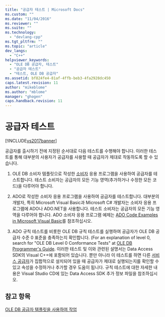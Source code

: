 ```yaml
---
title: "공급자 테스트 | Microsoft Docs"
ms.custom: ""
ms.date: "11/04/2016"
ms.reviewer: ""
ms.suite: ""
ms.technology: 
  - "devlang-cpp"
ms.tgt_pltfrm: ""
ms.topic: "article"
dev_langs: 
  - "C++"
helpviewer_keywords: 
  - "OLE DB 공급자, 테스트"
  - "공급자 테스트"
  - "테스트, OLE DB 공급자"
ms.assetid: bf824fe4-81af-4ffb-beb3-4fa2928dc450
caps.latest.revision: 11
author: "mikeblome"
ms.author: "mblome"
manager: "ghogen"
caps.handback.revision: 11
---
```

# 공급자 테스트
[!INCLUDE[vs2017banner](../../assembler/inline/includes/vs2017banner.md)]

공급자를 출시하기 전에 지정된 순서대로 다음 테스트를 수행해야 합니다.  이러한 테스트를 통해 대부분의 사용자가 공급자를 사용할 때 공급자가 제대로 작동하도록 할 수 있습니다.  
  
1.  OLE DB 소비자 템플릿으로 작성한 [소비자](../../data/oledb/creating-an-ole-db-consumer.md) 응용 프로그램을 사용하여 공급자를 테스트합니다.  테스트 소비자는 공급자의 모든 기능 영역\(추가하거나 수정한 모든 코드\)을 다루어야 합니다.  
  
2.  ADO로 작성한 소비자 응용 프로그램을 사용하여 공급자를 테스트합니다.  대부분의 개발자, 특히 Microsoft Visual Basic과 Microsoft C\# 개발자는 소비자 응용 프로그램에 ADO나 ADO.NET을 사용합니다.  테스트 소비자는 공급자의 모든 기능 영역을 다루어야 합니다.  ADO 소비자 응용 프로그램 예제는 [ADO Code Examples in Microsoft Visual Basic](https://msdn.microsoft.com/en-us/library/ms807514.aspx)를 참조하십시오.  
  
3.  ADO 규칙 테스트를 비롯한 OLE DB 규칙 테스트를 실행하여 공급자가 OLE DB 공급자 수준 0 표준을 충족하는지 확인합니다. \(For an explanation of level 0, search for "OLE DB Level 0 Conformance Tests" at [OLE DB Programmer's Guide](http://go.microsoft.com/fwlink/?LinkId=121548).  이러한 테스트 및 이와 관련된 설명서는 Data Access SDK의 Visual C\+\+에 포함되어 있습니다.  뿐만 아니라 이 테스트를 하면 다른 [서비스 공급자](../../data/oledb/ole-db-resource-pooling-and-services.md)가 집합적으로 설치되어 있을 때 공급자가 제대로 실행되는지를 확인할 수 있고 속성을 수정하거나 추가할 경우 도움이 됩니다.  규칙 테스트에 대한 자세한 내용은 Visual Studio CD에 있는 Data Access SDK 추가 정보 파일을 참조하십시오.  
  
## 참고 항목  
 [OLE DB 공급자 템플릿을 사용하여 작업](../../data/oledb/working-with-ole-db-provider-templates.md)